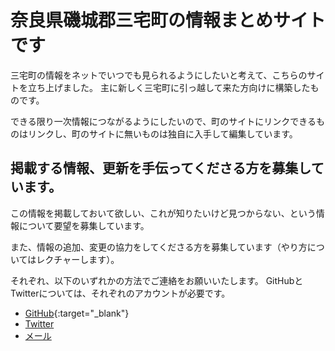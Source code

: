 # 奈良県磯城郡三宅町の情報まとめサイトです

三宅町の情報をネットでいつでも見られるようにしたいと考えて、こちらのサイトを立ち上げました。
主に新しく三宅町に引っ越して来た方向けに構築したものです。

できる限り一次情報につながるようにしたいので、町のサイトにリンクできるものはリンクし、町のサイトに無いものは独自に入手して編集しています。

## 掲載する情報、更新を手伝ってくださる方を募集しています。

この情報を掲載しておいて欲しい、これが知りたいけど見つからない、という情報について要望を募集しています。

また、情報の追加、変更の協力をしてくださる方を募集しています（やり方についてはレクチャーします）。

それぞれ、以下のいずれかの方法でご連絡をお願いいたします。
GitHubとTwitterについては、それぞれのアカウントが必要です。

- [GitHub](https://github.com/miyake-town-civic/miyake-town-civic.github.io/issues/1){:target="_blank"}
- [Twitter](https://twitter.com/kwaka1208miyake)
- [メール](mailto:kwaka1208@gmail.com)
